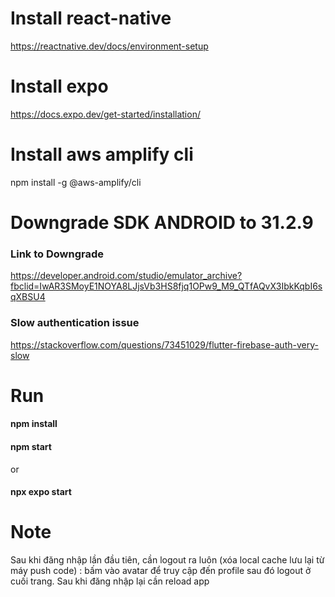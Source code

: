 
# Install react-native
https://reactnative.dev/docs/environment-setup

# Install expo 
https://docs.expo.dev/get-started/installation/

# Install aws amplify cli
npm install -g @aws-amplify/cli

# Downgrade SDK ANDROID to 31.2.9 

### Link to Downgrade
https://developer.android.com/studio/emulator_archive?fbclid=IwAR3SMoyE1NOYA8LJjsVb3HS8fjq1OPw9_M9_QTfAQvX3IbkKqbI6sqXBSU4

### Slow authentication issue
https://stackoverflow.com/questions/73451029/flutter-firebase-auth-very-slow

# Run
#### npm install
#### npm start
or
#### npx expo start

# Note
Sau khi đăng nhập lần đầu tiên, cần logout ra luôn (xóa local cache lưu lại từ máy push code) : bấm vào avatar để truy cập đến profile sau đó logout ở cuối trang.
Sau khi đăng nhập lại cần reload app


